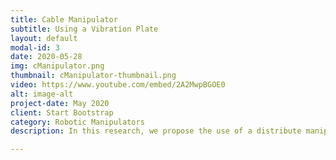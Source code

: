 ```yaml
---
title: Cable Manipulator
subtitle: Using a Vibration Plate
layout: default
modal-id: 3
date: 2020-05-28
img: cManipulator.png
thumbnail: cManipulator-thumbnail.png
video: https://www.youtube.com/embed/2A2MwpBGOE0 
alt: image-alt
project-date: May 2020
client: Start Bootstrap
category: Robotic Manipulators
description: In this research, we propose the use of a distribute manipulator for repositioning and alignment process of cable connectors to obtain the accurate pose of the connector. The accurate pose is critical for a successful mating process in wiring harness assembly tasks. Conventional actuators such as robotics grippers rely on active manipulations; for example, they uses belts and, rollers for the repositioning of the cables, and others such as parallel grippers used directly to grasping the connector. However, all these systems need a lot of many pieces and mechanisms to manipulate the cables or high accuracy control process for grasping the connector in a certain position, thus increasing the difficulty when the cables and connectors are smaller. Therefore, we present a vibrating plate to perform in hand manipulation to reposition the cable and align the connector. We modeled and analyzed the relationship between the vibration frequency and the velocity of the cable. Furthermore, we experimentally show that the moving velocity of the cable is proportional to the vibration system frequency, and the proposed vibrating plate can reliably move the connector to the desired pose.

---
```

